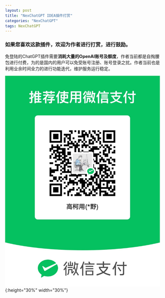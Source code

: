 ```yaml
---
layout: post
title: "NexChatGPT IDEA插件打赏"
categories: "NexChatGPT"
tags: NexChatGPT
---
```


### 如果您喜欢这款插件，欢迎为作者进行打赏，进行鼓励。  

  免登陆的ChatGPT插件需要**消耗大量的OpenAI账号及额度**，作者当前都是自掏腰包进行付费，为的是国内的用户可以免受账号注册、账号登录之扰。作者当前也是利用业余时间全力的进行功能迭代，维护服务运行稳定。
<!--more-->

![Alt text](/images/weChatDonate.jpeg){:height="30%" width="30%"}  